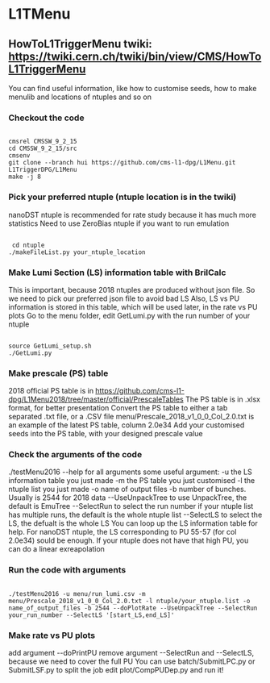 L1TMenu
=======

## HowToL1TriggerMenu twiki: https://twiki.cern.ch/twiki/bin/view/CMS/HowToL1TriggerMenu
You can find useful information, like how to customise seeds, how to make menulib and locations of ntuples and so on

### Checkout the code

<pre><code>
cmsrel CMSSW_9_2_15
cd CMSSW_9_2_15/src
cmsenv
git clone --branch hui https://github.com/cms-l1-dpg/L1Menu.git  L1TriggerDPG/L1Menu
make -j 8
</code></pre>

### Pick your preferred ntuple (ntuple location is in the twiki) 
nanoDST ntuple is recommended for rate study because it has much more statistics
Need to use ZeroBias ntuple if you want to run emulation 

<pre><code>
 cd ntuple
./makeFileList.py your_ntuple_location
</code></pre>

### Make Lumi Section (LS) information table with BrilCalc
This is important, because 2018 ntuples are produced without json file. So we need to pick our preferred json file to avoid bad LS
Also, LS vs PU information is stored in this table, which will be used later, in the rate vs PU plots
Go to the menu folder, edit GetLumi.py with the run number of your ntuple 

<pre><code>
source GetLumi_setup.sh
./GetLumi.py
</code></pre>

### Make prescale (PS) table
2018 official PS table is in https://github.com/cms-l1-dpg/L1Menu2018/tree/master/official/PrescaleTables
The PS table is in .xlsx format, for better presentation
Convert the PS table to either a tab separated .txt file, or a .CSV file
menu/Prescale_2018_v1_0_0_Col_2.0.txt is an example of the latest PS table, column 2.0e34
Add your customised seeds into the PS table, with your designed prescale value

### Check the arguments of the code
 ./testMenu2016 --help for all arguments
some useful argument:
-u the LS information table you just made
-m the PS table you just customised
-l the ntuple list you just made
-o name of output files
-b number of bunches. Usually is 2544 for 2018 data
--UseUnpackTree to use UnpackTree, the default is EmuTree
--SelectRun to select the run number if your ntuple list has multiple runs, the default is the whole ntuple list
--SelectLS to select the LS, the defualt is the whole LS
You can loop up the LS information table for help. For nanoDST ntuple, the LS corresponding to PU 55-57 (for col 2.0e34) sould be enough. If your ntuple does not have that high PU, you can do a linear exreapolation

### Run the code with arguments

<pre><code>
./testMenu2016 -u menu/run_lumi.csv -m menu/Prescale_2018_v1_0_0_Col_2.0.txt -l ntuple/your_ntuple.list -o name_of_output_files -b 2544 --doPlotRate --UseUnpackTree --SelectRun your_run_number --SelectLS '[start_LS,end_LS]'
</code></pre>

### Make rate vs PU plots
add argument --doPrintPU
remove argument --SelectRun and --SelectLS, because we need to cover the full PU
You can use batch/SubmitLPC.py or SubmitLSF.py to split the job
edit plot/CompPUDep.py and run it!
